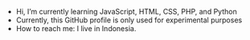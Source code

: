 - Hi, I’m currently learning JavaScript, HTML, CSS, PHP, and Python
- Currently, this GitHub profile is only used for experimental purposes
- How to reach me: I live in Indonesia.
